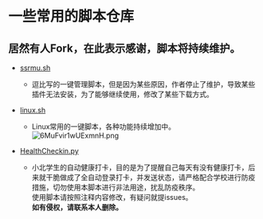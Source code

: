 # 一些常用的脚本仓库
## 居然有人Fork，在此表示感谢，脚本将持续维护。

- [ssrmu.sh](https://github.com/bluekk935/doubi)  

  -  逗比写的一键管理脚本，但是因为某些原因，作者停止了维护，导致某些插件无法安装，为了能够继续使用，修改了某些下载方式。

- [linux.sh](https://github.com/waterrr/Script/blob/master/linux.sh)   
  -  Linux常用的一键脚本，各种功能持续增加中。<br/>
![6MuFvir1wUExmnH.png](https://i.loli.net/2021/02/10/6MuFvir1wUExmnH.png)

- [HealthCheckin.py](https://github.com/waterrr/Script/blob/master/HealthCheckin.py) 
  -  小北学生的自动健康打卡，目的是为了提醒自己每天有没有健康打卡，后来就干脆做成了全自动登录打卡，并发送状态，请严格配合学校进行防疫措施，切勿使用本脚本进行非法用途，扰乱防疫秩序。<br/>使用脚本请按照注释内容修改，有疑问就提issues。<br><b>如有侵权，请联系本人删除。</b>
